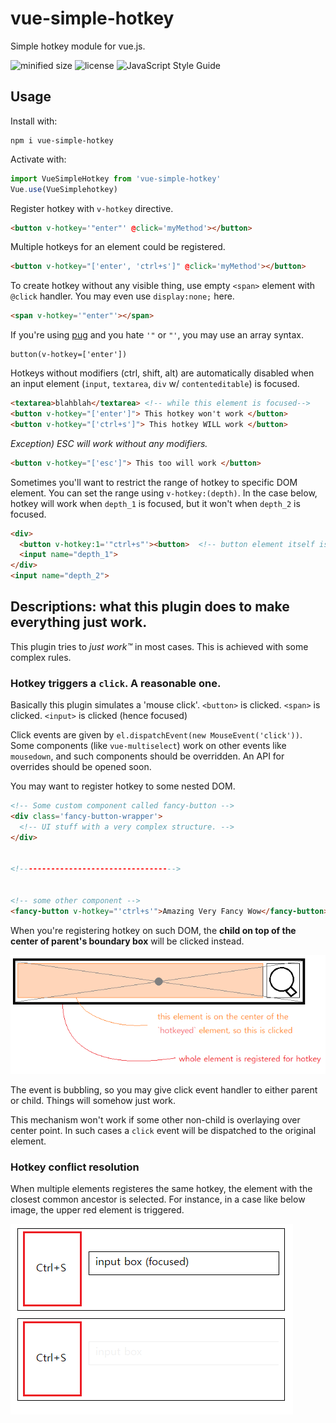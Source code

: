 # vue-simple-hotkey

Simple hotkey module for vue.js.

![minified size](https://img.shields.io/bundlephobia/min/vue-simple-hotkey.svg)
![license](https://img.shields.io/npm/l/vue-simple-hotkey.svg)
![JavaScript Style Guide](https://img.shields.io/badge/code_style-standard-brightgreen.svg)

## Usage

Install with:

```
npm i vue-simple-hotkey
```

Activate with:


```js
import VueSimpleHotkey from 'vue-simple-hotkey'
Vue.use(VueSimplehotkey)
```

Register hotkey with `v-hotkey` directive.

```html
<button v-hotkey='"enter"' @click='myMethod'></button>
```

Multiple hotkeys for an element could be registered.

```html
<button v-hotkey="['enter', 'ctrl+s']" @click='myMethod'></button>
```

To create hotkey without any visible thing, use empty `<span>` element with
`@click` handler. You may even use `display:none;` here.

```html
<span v-hotkey='"enter"'></span>
```


If you're using [pug](https://pugjs.org/) and you hate `'"` or `"'`, you may use an array syntax.

```pug
button(v-hotkey=['enter'])
```

Hotkeys without modifiers (ctrl, shift, alt) are automatically disabled when an input element (`input`, `textarea`, `div` w/ `contenteditable`) is focused.

```html
<textarea>blahblah</textarea> <!-- while this element is focused-->
<button v-hotkey="['enter']"> This hotkey won't work </button>
<button v-hotkey="['ctrl+s']"> This hotkey WILL work </button>
```

*Exception) ESC will work without any modifiers.*
```html
<button v-hotkey="['esc']"> This too will work </button>
```

Sometimes you'll want to restrict the range of hotkey to specific DOM element. You can set the range using `v-hotkey:(depth)`. In the case below, hotkey will work when `depth_1` is focused, but it won't when `depth_2` is focused.
```html
<div>
  <button v-hotkey:1='"ctrl+s"'><button>  <!-- button element itself is depth 0 -->
  <input name="depth_1">
</div>
<input name="depth_2">
```

## Descriptions: what this plugin does to make everything just work.

This plugin tries to *just work™* in most cases. This is achieved with some complex rules.

### Hotkey triggers a `click`. A reasonable one.

Basically this plugin simulates a 'mouse click'. `<button>` is clicked. `<span>` is clicked. `<input>` is clicked (hence focused)

Click events are given by `el.dispatchEvent(new MouseEvent('click'))`. Some components (like `vue-multiselect`) work on other events like `mousedown`, and such components should be overridden. An API for overrides should be opened soon.

You may want to register hotkey to some nested DOM.

```html
<!-- Some custom component called fancy-button -->
<div class='fancy-button-wrapper'>
  <!-- UI stuff with a very complex structure. -->
</div>


<!----------------------------------->


<!-- some other component -->
<fancy-button v-hotkey="'ctrl+s'">Amazing Very Fancy Wow</fancy-button>
```

When you're registering hotkey on such DOM, the **child on top of the center of parent's boundary box** will be clicked instead.

![Center of the element is clicked](readme_asset/nested_dom_resolution.png)

The event is bubbling, so you may give click event handler to either parent or child. Things will somehow just work.

This mechanism won't work if some other non-child is overlaying over center point. In such cases a `click` event will be dispatched to the original element.

### Hotkey conflict resolution

When multiple elements registeres the same hotkey, the element with the closest common ancestor is selected. For instance, in a case like below image, the upper red element is triggered.

![Multiple element with same hotkey](readme_asset/rule_common_ancestor.png)
